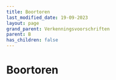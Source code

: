 ```yaml
---
title: Boortoren
last_modified_date: 19-09-2023
layout: page
grand_parent: Verkenningsvoorschriften
parent: B
has_children: false
---
```


Boortoren
=========


